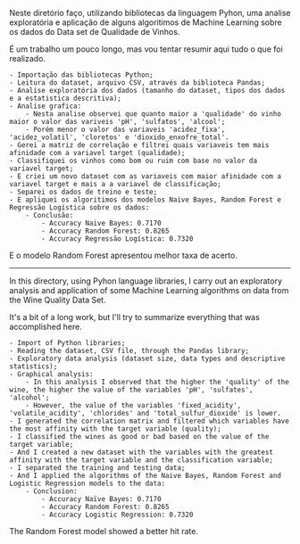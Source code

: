 Neste diretório faço, utilizando bibliotecas da linguagem Pyhon, uma analise exploratória e aplicação de alguns algoritimos de Machine Learning sobre os dados do Data set de Qualidade de Vinhos.

É um trabalho um pouco longo, mas vou tentar resumir aqui tudo o que foi realizado.

	- Importação das bibliotecas Python;
	- Leitura do dataset, arquivo CSV, através da biblioteca Pandas;
	- Analise exploratória dos dados (tamanho do dataset, tipos dos dados e a estatistica descritiva);
	- Analise grafica:
		- Nesta analise observei que quanto maior a 'qualidade' do vinho maior o valor das variveis 'pH', 'sulfatos', 'alcool';
		- Porém menor o valor das variaveis 'acidez_fixa', 'acidez_volatil', 'cloretos' e 'dioxido_enxofre_total'.
	- Gerei a matriz de correlação e filtrei quais variaveis tem mais afinidade com a variavel target (qualidade);
	- Classifiquei os vinhos como bom ou ruim com base no valor da variavel target;
	- E criei um novo dataset com as variaveis com maior afinidade com a variavel target e mais a a variavel de classificação;
	- Separei os dados de treino e teste;
	- E apliquei os algoritimos dos modelos Naive Bayes, Random Forest e Regressão Logística sobre os dados:
		- Conclusão: 
			- Accuracy Naive Bayes: 0.7170
			- Accuracy Random Forest: 0.8265
			- Accuracy Regressão Logística: 0.7320

E o modelo Random Forest apresentou melhor taxa de acerto.


--------------------------------------------------------------------------------------------------


In this directory, using Pyhon language libraries, I carry out an exploratory analysis and application of some Machine Learning algorithms on data from the Wine Quality Data Set.

It's a bit of a long work, but I'll try to summarize everything that was accomplished here.

	- Import of Python libraries;
	- Reading the dataset, CSV file, through the Pandas library;
	- Exploratory data analysis (dataset size, data types and descriptive statistics);
 	- Graphical analysis:
		- In this analysis I observed that the higher the 'quality' of the wine, the higher the value of the variables 'pH', 'sulfates', 'alcohol';
		- However, the value of the variables 'fixed_acidity', 'volatile_acidity', 'chlorides' and 'total_sulfur_dioxide' is lower.
	- I generated the correlation matrix and filtered which variables have the most affinity with the target variable (quality);
	- I classified the wines as good or bad based on the value of the target variable;
	- And I created a new dataset with the variables with the greatest affinity with the target variable and the classification variable;
	- I separated the training and testing data;
	- And I applied the algorithms of the Naive Bayes, Random Forest and Logistic Regression models to the data:
  		- Conclusion:
  			- Accuracy Naïve Bayes: 0.7170
  			- Accuracy Random Forest: 0.8265
  			- Accuracy Logistic Regression: 0.7320

The Random Forest model showed a better hit rate.
